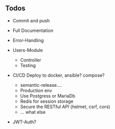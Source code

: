 ## Todos

* Commit and push
* Full Documentation
* Error-Handling
* Users-Module
    * Controller
    * Testing

* CI/CD Deploy to docker, ansible? compose?
  * semantic-release....
  * Production env
  * Use Postgress or MariaDb
  * Redis for session storage
  * Secure the RESTful API (helmet, csrf, cors)
  * ... what else
 
* JWT-Auth?
